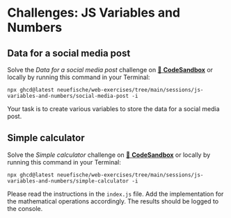# Challenges: JS Variables and Numbers

## Data for a social media post

Solve the _Data for a social media post_ challenge on
[🔗 **CodeSandbox**](https://codesandbox.io/s/github/neuefische/web-exercises/tree/main/sessions/js-variables-and-numbers/social-media-post?file=/js/index.js)
or locally by running this command in your Terminal:

```
npx ghcd@latest neuefische/web-exercises/tree/main/sessions/js-variables-and-numbers/social-media-post -i
```

Your task is to create various variables to store the data for a social media post.

## Simple calculator

Solve the _Simple calculator_ challenge on
[🔗 **CodeSandbox**](https://codesandbox.io/s/github/neuefische/web-exercises/tree/main/sessions/js-variables-and-numbers/simple-calculator?file=/js/index.js)
or locally by running this command in your Terminal:

```
npx ghcd@latest neuefische/web-exercises/tree/main/sessions/js-variables-and-numbers/simple-calculator -i
```

Please read the instructions in the `index.js` file. Add the implementation for the mathematical
operations accordingly. The results should be logged to the console.
